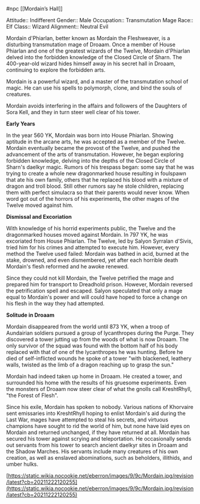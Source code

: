  #npc [[Mordain’s Hall]]

Attitude:: Indifferent
Gender:: Male
Occupation:: Transmutation Mage
Race:: Elf
Class:: Wizard
Alignment:: Neutral Evil

Mordain d'Phiarlan, better known as Mordain the Fleshweaver, is a disturbing transmutation mage of Droaam. Once a member of House Phiarlan and one of the greatest wizards of the Twelve, Mordain d'Phiarlan delved into the forbidden knowledge of the Closed Circle of Sharn. The 400-year-old wizard hides himself away in his secret hall in Droaam, continuing to explore the forbidden arts.

Mordain is a powerful wizard, and a master of the transmutation school of magic. He can use his spells to polymorph, clone, and bind the souls of creatures.

Mordain avoids interfering in the affairs and followers of the Daughters of Sora Kell, and they in turn steer well clear of his tower.

**Early Years**

In the year 560 YK, Mordain was born into House Phiarlan. Showing aptitude in the arcane arts, he was accepted as a member of the Twelve. Mordain eventually became the provost of the Twelve, and pushed the advancement of the arts of transmutation. However, he began exploring forbidden knowledge, delving into the depths of the Closed Circle of Sharn's daelkyr magic. Rumors of his trespass began: some say that he was trying to create a whole new dragonmarked house resulting in foulspawn that ate his own family, others that he replaced his blood with a mixture of dragon and troll blood. Still other rumors say he stole children, replacing them with perfect simulacra so that their parents would never know. When word got out of the horrors of his experiments, the other mages of the Twelve moved against him.

**Dismissal and Excoriation**

With knowledge of his horrid experiments public, the Twelve and the dragonmarked houses moved against Mordain. In 797 YK, he was excoriated from House Phiarlan. The Twelve, led by Salyon Syrralan d'Sivis, tried him for his crimes and attempted to execute him. However, every method the Twelve used failed: Mordain was bathed in acid, burned at the stake, drowned, and even dismembered, yet after each horrible death Mordain's flesh reformed and he awoke renewed.

Since they could not kill Mordain, the Twelve petrified the mage and prepared him for transport to Dreadhold prison. However, Mordain reversed the petrification spell and escaped. Salyon speculated that only a mage equal to Mordain's power and will could have hoped to force a change on his flesh in the way they had attempted.

**Solitude in Droaam**

Mordain disappeared from the world until 873 YK, when a troop of Aundairian soldiers pursued a group of lycanthropes during the Purge. They discovered a tower jutting up from the woods of what is now Droaam. The only survivor of the squad was found with the bottom half of his body replaced with that of one of the lycanthropes he was hunting. Before he died of self-inflicted wounds he spoke of a tower "with blackened, leathery walls, twisted as the limb of a dragon reaching up to grasp the sun."

Mordain had indeed taken up home in Droaam. He created a tower, and surrounded his home with the results of his gruesome experiments. Even the monsters of Droaam now steer clear of what the gnolls call KreshtRhyll, "the Forest of Flesh".

Since his exile, Mordain has spoken to nobody. Various nations of Khorvaire sent emissaries into KreshtRhyll hoping to enlist Mordain's aid during the Last War, mages have attempted to steal his secrets, and virtuous champions have sought to rid the world of him, but none have laid eyes on Mordain and returned unchanged, if they have returned at all. Mordain has secured his tower against scrying and teleportation. He occasionally sends out servants from his tower to search ancient daelkyr sites in Droaam and the Shadow Marches. His servants include many creatures of his own creation, as well as enslaved abominations, such as beholders, illithids, and umber hulks.

[https://static.wikia.nocookie.net/eberron/images/9/9c/Mordain.jpg/revision/latest?cb=20211222120255](https://static.wikia.nocookie.net/eberron/images/9/9c/Mordain.jpg/revision/latest?cb=20211222120255)